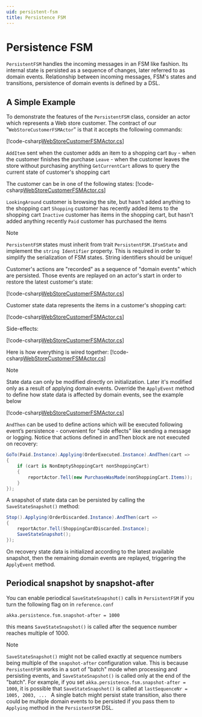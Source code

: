 ```yaml
---
uid: persistent-fsm
title: Persistence FSM
---
```

# Persistence FSM

`PersistentFSM` handles the incoming messages in an FSM like fashion. Its internal state is persisted as a sequence of changes, later referred to as domain events. Relationship between incoming messages, FSM's states and transitions, persistence of domain events is defined by a DSL.

## A Simple Example
To demonstrate the features of the `PersistentFSM` class, consider an actor which represents a Web store customer. The contract of our "`WebStoreCustomerFSMActor`" is that it accepts the following commands:

[!code-csharp[WebStoreCustomerFSMActor.cs](../../../src/core/Akka.Docs.Tests/Persistence/WebStoreCustomerFSMActor.cs?name=persistent-fsm-commands)]

`AddItem` sent when the customer adds an item to a shopping cart `Buy` - when the customer finishes the purchase `Leave` - when the customer leaves the store without purchasing anything `GetCurrentCart` allows to query the current state of customer's shopping cart

The customer can be in one of the following states:
[!code-csharp[WebStoreCustomerFSMActor.cs](../../../src/core/Akka.Docs.Tests/Persistence/WebStoreCustomerFSMActor.cs?name=persistent-fsm-states)]

`LookingAround` customer is browsing the site, but hasn't added anything to the shopping cart `Shopping` customer has recently added items to the shopping cart `Inactive` customer has items in the shopping cart, but hasn't added anything recently `Paid` customer has purchased the items

> [!NOTE]
> `PersistentFSM` states must inherit from trait `PersistentFSM.IFsmState` and implement the `string Identifier` property. This is required in order to simplify the serialization of FSM states. String identifiers should be unique!

Customer's actions are "recorded" as a sequence of "domain events" which are persisted. Those events are replayed on an actor's start in order to restore the latest customer's state:

[!code-csharp[WebStoreCustomerFSMActor.cs](../../../src/core/Akka.Docs.Tests/Persistence/WebStoreCustomerFSMActor.cs?name=persistent-fsm-domain-events)]

Customer state data represents the items in a customer's shopping cart:

[!code-csharp[WebStoreCustomerFSMActor.cs](../../../src/core/Akka.Docs.Tests/Persistence/WebStoreCustomerFSMActor.cs?name=persistent-fsm-domain-messages)]

Side-effects:

[!code-csharp[WebStoreCustomerFSMActor.cs](../../../src/core/Akka.Docs.Tests/Persistence/WebStoreCustomerFSMActor.cs?name=persistent-fsm-side-effects)]

Here is how everything is wired together:
[!code-csharp[WebStoreCustomerFSMActor.cs](../../../src/core/Akka.Docs.Tests/Persistence/WebStoreCustomerFSMActor.cs?name=persistent-fsm-setup)]

> [!NOTE]
> State data can only be modified directly on initialization. Later it's modified only as a result of applying domain events. Override the `ApplyEvent` method to define how state data is affected by domain events, see the example below

[!code-csharp[WebStoreCustomerFSMActor.cs](../../../src/core/Akka.Docs.Tests/Persistence/WebStoreCustomerFSMActor.cs?name=persistent-fsm-apply-event)]

`AndThen` can be used to define actions which will be executed following event’s persistence - convenient for "side effects" like sending a message or logging. Notice that actions defined in andThen block are not executed on recovery:

```cs
GoTo(Paid.Instance).Applying(OrderExecuted.Instance).AndThen(cart =>
{
    if (cart is NonEmptyShoppingCart nonShoppingCart)
    {
        reportActor.Tell(new PurchaseWasMade(nonShoppingCart.Items));
    }
});
```

A snapshot of state data can be persisted by calling the `SaveStateSnapshot()` method:

```cs
Stop().Applying(OrderDiscarded.Instance).AndThen(cart =>
{
    reportActor.Tell(ShoppingCardDiscarded.Instance);
    SaveStateSnapshot();
});
```

On recovery state data is initialized according to the latest available snapshot, then the remaining domain events are replayed, triggering the `ApplyEvent` method.

## Periodical snapshot by snapshot-after

You can enable periodical `SaveStateSnapshot()` calls in `PersistentFSM` if you turn the following flag on in `reference.conf`

```
akka.persistence.fsm.snapshot-after = 1000
```

this means `SaveStateSnapshot()` is called after the sequence number reaches multiple of 1000.

> [!NOTE]
> `SaveStateSnapshot()` might not be called exactly at sequence numbers being multiple of the `snapshot-after` configuration value.
This is because `PersistentFSM` works in a sort of "batch" mode when processing and persisting events, and `SaveStateSnapshot()`
is called only at the end of the "batch". For example, if you set `akka.persistence.fsm.snapshot-after = 1000`,
it is possible that `SaveStateSnapshot()` is called at `lastSequenceNr = 1005, 2003, ... `
A single batch might persist state transition, also there could be multiple domain events to be persisted
if you pass them to `Applying`  method in the `PersistentFSM` DSL.
